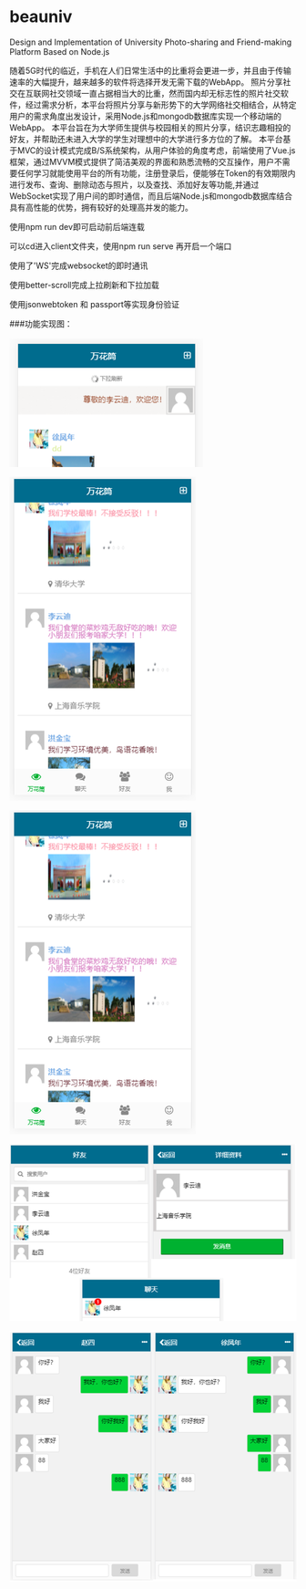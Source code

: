 # beauniv
Design and Implementation of University       Photo-sharing and Friend-making           Platform Based on Node.js

随着5G时代的临近，手机在人们日常生活中的比重将会更进一步，并且由于传输速率的大幅提升，越来越多的软件将选择开发无需下载的WebApp。
照片分享社交在互联网社交领域一直占据相当大的比重，然而国内却无标志性的照片社交软件，经过需求分析，本平台将照片分享与新形势下的大学网络社交相结合，从特定用户的需求角度出发设计，采用Node.js和mongodb数据库实现一个移动端的WebApp。
本平台旨在为大学师生提供与校园相关的照片分享，结识志趣相投的好友，并帮助还未进入大学的学生对理想中的大学进行多方位的了解。
本平台基于MVC的设计模式完成B/S系统架构，从用户体验的角度考虑，前端使用了Vue.js框架，通过MVVM模式提供了简洁美观的界面和熟悉流畅的交互操作，用户不需要任何学习就能使用平台的所有功能，注册登录后，便能够在Token的有效期限内进行发布、查询、删除动态与照片，以及查找、添加好友等功能,并通过WebSocket实现了用户间的即时通信，而且后端Node.js和mongodb数据库结合具有高性能的优势，拥有较好的处理高并发的能力。

使用npm run dev即可启动前后端连载

可以cd进入client文件夹，使用npm run serve 再开启一个端口

使用了'WS'完成websocket的即时通讯

使用better-scroll完成上拉刷新和下拉加载

使用jsonwebtoken 和 passport等实现身份验证

###功能实现图：<br>  
![下拉刷新](https://github.com/vincentxu77/beauniv/raw/master/runningImg/%E4%B8%8B%E6%8B%89%E5%88%B7%E6%96%B0.png)<br>

![动态信息流](https://github.com/vincentxu77/beauniv/raw/master/runningImg/%E5%8A%A8%E6%80%81%E4%BF%A1%E6%81%AF%E6%B5%81.png)<br>

![点击查看大图](https://github.com/vincentxu77/beauniv/raw/master/runningImg/%E5%8A%A8%E6%80%81%E4%BF%A1%E6%81%AF%E6%B5%81.png)<br>

![社交相关](https://github.com/vincentxu77/beauniv/raw/master/runningImg/%E7%A4%BE%E4%BA%A4%E7%9B%B8%E5%85%B3.png)<br>

![聊天实现](https://github.com/vincentxu77/beauniv/raw/master/runningImg/%E8%81%8A%E5%A4%A9%E5%AE%9E%E7%8E%B0.png)<br>
